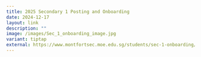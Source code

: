 ```yaml
---
title: 2025 Secondary 1 Posting and Onboarding
date: 2024-12-17
layout: link
description: ""
image: /images/Sec_1_onboarding_image.jpg
variant: tiptap
external: https://www.montfortsec.moe.edu.sg/students/sec-1-onboarding/sec-1-onboarding/
---
```


